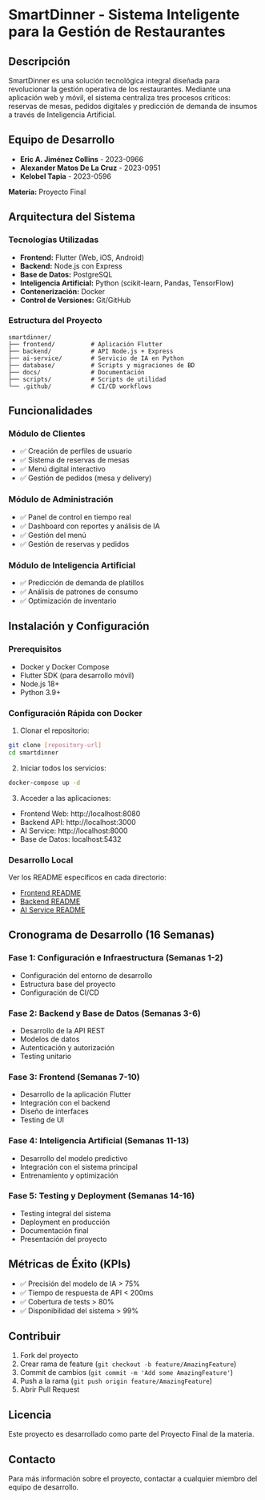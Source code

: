 # SmartDinner - Sistema Inteligente para la Gestión de Restaurantes

## Descripción

SmartDinner es una solución tecnológica integral diseñada para revolucionar la gestión operativa de los restaurantes. Mediante una aplicación web y móvil, el sistema centraliza tres procesos críticos: reservas de mesas, pedidos digitales y predicción de demanda de insumos a través de Inteligencia Artificial.

## Equipo de Desarrollo

- **Eric A. Jiménez Collins** - 2023-0966
- **Alexander Matos De La Cruz** - 2023-0951  
- **Kelobel Tapia** - 2023-0596

**Materia:** Proyecto Final  



## Arquitectura del Sistema

### Tecnologías Utilizadas

- **Frontend:** Flutter (Web, iOS, Android)
- **Backend:** Node.js con Express
- **Base de Datos:** PostgreSQL
- **Inteligencia Artificial:** Python (scikit-learn, Pandas, TensorFlow)
- **Contenerización:** Docker
- **Control de Versiones:** Git/GitHub

### Estructura del Proyecto

```
smartdinner/
├── frontend/          # Aplicación Flutter
├── backend/           # API Node.js + Express
├── ai-service/        # Servicio de IA en Python
├── database/          # Scripts y migraciones de BD
├── docs/              # Documentación
├── scripts/           # Scripts de utilidad
└── .github/           # CI/CD workflows
```

## Funcionalidades

### Módulo de Clientes
- ✅ Creación de perfiles de usuario
- ✅ Sistema de reservas de mesas
- ✅ Menú digital interactivo
- ✅ Gestión de pedidos (mesa y delivery)

### Módulo de Administración
- ✅ Panel de control en tiempo real
- ✅ Dashboard con reportes y análisis de IA
- ✅ Gestión del menú
- ✅ Gestión de reservas y pedidos

### Módulo de Inteligencia Artificial
- ✅ Predicción de demanda de platillos
- ✅ Análisis de patrones de consumo
- ✅ Optimización de inventario

## Instalación y Configuración

### Prerequisitos
- Docker y Docker Compose
- Flutter SDK (para desarrollo móvil)
- Node.js 18+
- Python 3.9+

### Configuración Rápida con Docker

1. Clonar el repositorio:
```bash
git clone [repository-url]
cd smartdinner
```

2. Iniciar todos los servicios:
```bash
docker-compose up -d
```

3. Acceder a las aplicaciones:
- Frontend Web: http://localhost:8080
- Backend API: http://localhost:3000
- AI Service: http://localhost:8000
- Base de Datos: localhost:5432

### Desarrollo Local

Ver los README específicos en cada directorio:
- [Frontend README](./frontend/README.md)
- [Backend README](./backend/README.md)
- [AI Service README](./ai-service/README.md)

## Cronograma de Desarrollo (16 Semanas)

### Fase 1: Configuración e Infraestructura (Semanas 1-2)
- Configuración del entorno de desarrollo
- Estructura base del proyecto
- Configuración de CI/CD

### Fase 2: Backend y Base de Datos (Semanas 3-6)
- Desarrollo de la API REST
- Modelos de datos
- Autenticación y autorización
- Testing unitario

### Fase 3: Frontend (Semanas 7-10)
- Desarrollo de la aplicación Flutter
- Integración con el backend
- Diseño de interfaces
- Testing de UI

### Fase 4: Inteligencia Artificial (Semanas 11-13)
- Desarrollo del modelo predictivo
- Integración con el sistema principal
- Entrenamiento y optimización

### Fase 5: Testing y Deployment (Semanas 14-16)
- Testing integral del sistema
- Deployment en producción
- Documentación final
- Presentación del proyecto

## Métricas de Éxito (KPIs)

- ✅ Precisión del modelo de IA > 75%
- ✅ Tiempo de respuesta de API < 200ms
- ✅ Cobertura de tests > 80%
- ✅ Disponibilidad del sistema > 99%

## Contribuir

1. Fork del proyecto
2. Crear rama de feature (`git checkout -b feature/AmazingFeature`)
3. Commit de cambios (`git commit -m 'Add some AmazingFeature'`)
4. Push a la rama (`git push origin feature/AmazingFeature`)
5. Abrir Pull Request

## Licencia

Este proyecto es desarrollado como parte del Proyecto Final de la materia.

## Contacto

Para más información sobre el proyecto, contactar a cualquier miembro del equipo de desarrollo.

